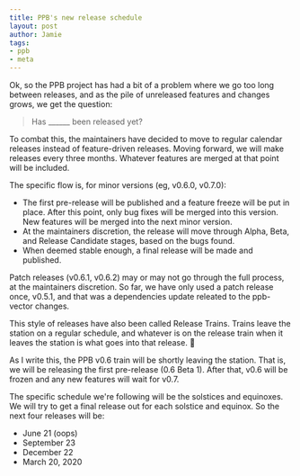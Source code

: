 ```yaml
---
title: PPB's new release schedule
layout: post
author: Jamie
tags: 
- ppb
- meta
---
```


Ok, so the PPB project has had a bit of a problem where we go too long between
releases, and as the pile of unreleased features and changes grows, we get the
question:

> Has ______ been released yet?

To combat this, the maintainers have decided to move to regular calendar
releases instead of feature-driven releases. Moving forward, we will make
releases every three months. Whatever features are merged at that point will be
included.

The specific flow is, for minor versions (eg, v0.6.0, v0.7.0):
* The first pre-release will be published and a feature freeze will be put in
  place. After this point, only bug fixes will be merged into this version. New
  features will be merged into the next minor version.
* At the maintainers discretion, the release will move through Alpha, Beta, and
  Release Candidate stages, based on the bugs found.
* When deemed stable enough, a final release will be made and published.

Patch releases (v0.6.1, v0.6.2) may or may not go through the full process, at
the maintainers discretion. So far, we have only used a patch release once,
v0.5.1, and that was a dependencies update releated to the ppb-vector changes.

This style of releases have also been called Release Trains. Trains leave the 
station on a regular schedule, and whatever is on the release train when it
leaves the station is what goes into that release. :train:

As I write this, the PPB v0.6 train will be shortly leaving the station. That is,
we will be releasing the first pre-release (0.6 Beta 1). After that, v0.6 will
be frozen and any new features will wait for v0.7.

The specific schedule we're following will be the solstices and equinoxes. We
will try to get a final release out for each solstice and equinox. So the next
four releases will be:

* June 21 (oops)
* September 23
* December 22
* March 20, 2020
